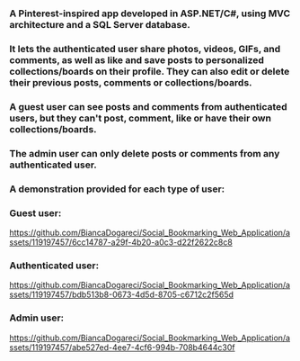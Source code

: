 ### A Pinterest-inspired app developed in ASP.NET/C#, using MVC architecture and a SQL Server database.
### It lets the authenticated user share photos, videos, GIFs, and comments, as well as like and save posts to personalized collections/boards on their profile. They can also edit or delete their previous posts, comments or collections/boards. 
### A guest user can see posts and comments from authenticated users, but they can't post, comment, like or have their own collections/boards. 
### The admin user can only delete posts or comments from any authenticated user.

### A demonstration provided for each type of user:
### Guest user:
https://github.com/BiancaDogareci/Social_Bookmarking_Web_Application/assets/119197457/6cc14787-a29f-4b20-a0c3-d22f2622c8c8

### Authenticated user:
https://github.com/BiancaDogareci/Social_Bookmarking_Web_Application/assets/119197457/bdb513b8-0673-4d5d-8705-c6712c2f565d

### Admin user:
https://github.com/BiancaDogareci/Social_Bookmarking_Web_Application/assets/119197457/abe527ed-4ee7-4cf6-994b-708b4644c30f




